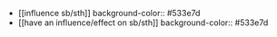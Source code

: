 - [[influence sb/sth]]
  background-color:: #533e7d
- [[have an influence/effect on sb/sth]]
  background-color:: #533e7d